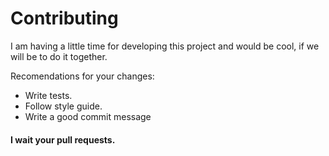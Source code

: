 # Contributing

I am having a little time for developing this project and would be cool, if we will be to do it together.

Recomendations for your changes:
* Write tests.
* Follow style guide.
* Write a good commit message

#### I wait your pull requests.
